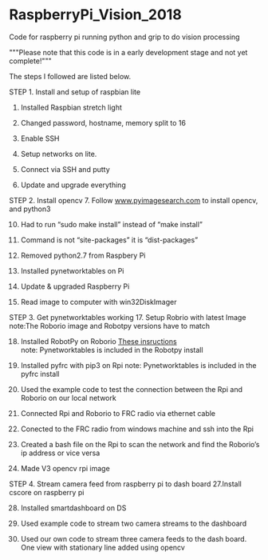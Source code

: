 # RaspberryPi_Vision_2018
Code for raspberry pi running python and grip to do vision processing

"""Please note that this code is in a early development stage and not yet complete!""" 

The steps I followed are listed below.


STEP 1. Install and setup of raspbian lite
1. Installed Raspbian stretch light

2. Changed password, hostname, memory split to 16

3. Enable SSH

4. Setup networks on lite.

5. Connect via SSH and putty

6. Update and upgrade everything

STEP 2. Install opencv
7. Follow  www.pyimagesearch.com to install opencv, and python3 

10. Had to run “sudo make install” instead of “make install”

11. Command is not “site-packages” it is “dist-packages”

12. Removed python2.7 from Raspbery Pi

13. Installed pynetworktables on Pi

14. Update & upgraded Raspberry Pi

16. Read image to computer with win32DiskImager

STEP 3. Get pynetworktables working 
17. Setup Robrio with latest Image  note:The Roborio image and Robotpy versions have to match

18. Installed RobotPy on Roborio [These insructions](http://robotpy.readthedocs.io/en/stable/install/robot.html#install-robotpy)    
note: Pynetworktables is included in the Robotpy install

19. Installed pyfrc with pip3 on Rpi   note: Pynetworktables is included in the pyfrc install

20. Used the example code to test the connection between the Rpi and Roborio on our local network

21. Connected Rpi and Roborio to FRC radio via ethernet cable

22. Conected to the FRC radio from windows machine and ssh into the Rpi 

24. Created a bash file on the Rpi to scan the network and find the Roborio’s ip address or vice versa

26. Made V3 opencv rpi image

STEP 4. Stream camera feed from raspberry pi to dash board
27.Install cscore on raspberry pi 

28. Installed smartdashboard on DS

29. Used example code to stream two camera streams to the dashboard

30. Used our own code to stream three camera feeds to the dash board. One view with stationary line added using opencv
